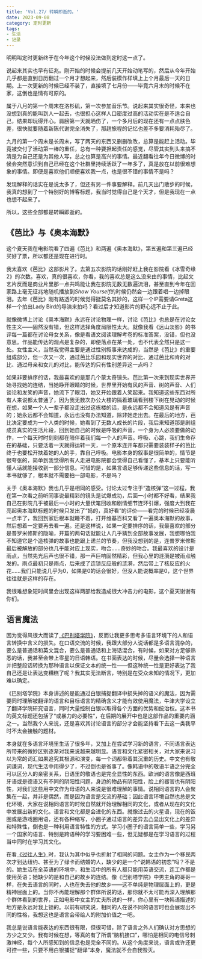 ```yaml
---
title: 'Vol.27/ 转瞬即逝的。'
date: 2023-09-08
category: 定时更新
tags:
- 生活
- 记录
---
```


明明叫定时更新终于在今年这个时候没法做到定时这一点了。

说起来其实也早有征兆。刚开始的时候会提前几天开始动笔写的，然后从今年开始几乎都是直到日历翻过一个月才想起来，然后装模作样填上上个月最后一天的日期。上一次更新的时候已经不装了，直接填了七月份——毕竟六月末的时候不在家，这倒也是情有可原的。

属于八月的第一个周末在洛杉矶，第一次参加音乐节。说起来其实很奇怪，本来也没想到真的能叫到人一起去，也很担心这样人口密度过高的活动实在是不适合自己，结果却玩得开心。肩膀第一天就晒伤了，一个多月后的现在还有一点点肤色差，很快就要随着新陈代谢完全消失了，那趟旅程的记忆也差不多要消耗殆尽了。

<!--more-->

九月的第一个周末是长周末，写了两天的东西又删删改改，总算是能赶上活动。毕竟被交付了活动第一棒的重任，总有一种要担起责任的感觉，尽管其实到头来搞不清是为自己还是为其他人写，总之也算是高兴的事情。最近翻看往年今日微博的时候会突然意识到自己已经在这个社群里持续活跃了一年多了，真是放在以前很难想象的事情。即便是喜欢他们顺便喜欢我一点，也是很不错的事情不是吗？

发现解释的话实在是说太多了，但还有另一件事要解释。前几天出门散步的时候，我真的想到了一个特别好的博客标题，我当时觉得自己是个天才，但是我现在一点也想不起来了。

所以，这些全部都是转瞬即逝的。

## 《芭比》与《奥本海默》

这个夏天我在电影院看了四遍《芭比》和两遍《奥本海默》，第五遍和第三遍已经买好了票，所以都还是现在进行时。

我太喜欢《芭比》这部影片了。去第五次影院的话刚好赶上我在影院看《冰雪奇缘2》的次数。喜欢，真的很喜欢，你看，我的喜欢总是这么没来由的事情，比起文艺片反而是商业片里那一点共鸣能让我在影院无数无数遍流泪，甚至直到今年在回家路上毫无征兆地随机播放到*Show Yourself*的时候仍然会一边跟着唱一边掉眼泪。去年《芭比》刚有路透的时候觉得挺莫名其妙的，这样一个IP需要请Greta这样一个拍出Lady Bird的导演来拍吗？看过后才知道影片的野心远不止于此。

就像微博上讨论《奥本海默》永远在讨论物理一样，讨论《芭比》也总是在讨论女性主义——固然没有错，但这样选择角度局限性太大。就像我看《远山淡影》的书评每一篇都在讨论母女关系，像是看语文阅读理解考卷的标准答案，没错，但也没意思。作品能传达的观点是复杂的，即便落点在某一处，也不代表全然只是这一处。女性主义，当然我觉得主要是通过性别叙事来达成的，当然是《芭比》的重要组成部分，但一次又一次，通过芭比乐园和现实世界的对比、通过芭比和肯的对比、通过母亲和女儿的对比，能传达的只有性别差异这一点吗？

如果非要排序的话，我最喜欢的是那几个蒙太奇镜头。芭比第一次来到现实世界开始寻找她的连结，当她睁开眼睛的时候，世界里开始有风的声音、树的声音、人们谈论和发笑的声音，她流下了眼泪，她又开始跟着人笑起来。我知道这些东西对所有人来说都太普通了，因为我无数次办公大楼的隔着玻璃看到楼下树在晃动的时候在想，如果一个人一辈子都没走出过这栋楼的话，是永远都不会知道风是有声音的；她永远都不会知道，永远也没有办法知道，除非她走出去。在最后的地方，芭比决定要成为一个人类的时候，她看到了无数人成长的片段，我后来知道那是剧组成员真实的生活片段，回到她自己的时候是呼吸的声音，一个身为人必须要做的动作，一个每天时时刻刻都在陪伴着我们每一个人的声音。呼吸、心跳，我们生命存在的基础，只要活着一天就得运转一天，一个原本连开车都只需要装装样子的芭比终于也要松开扶着她的人的手，靠自己呼吸。电影本身的叙事是很简单的，情节是很夸张的，简单到我觉得所有人走进电影院都会觉得自己看懂了，基本上只要能听懂人话就能接收到一部分信息。可惜的是，如果言语足够传递这些信息的话，写一本书就够了，根本就不需要拍一部电影，不是吗？

关于《奥本海默》我也几乎是相同的感受。讨论太过专注于“造核弹”这一过程，我在第一次看之前听同事说最精彩的镜头是试爆成功，后面一小时都不好看，结果我自己在影院几乎被最后一小时的大量伏笔回收和剧情细节连环引爆，强度大到我在亮起奥本海默标题的时候只发出了“妈的，真好看”的评价——看完的时候已经凌晨一点半了，我回到家后根本就睡不着，打开维基百科又看了一遍奥本海默的故事，然后想着一定要再去看一遍。还是这样说，如果一定要排序的话，我最喜欢的部分是普罗米修斯的隐喻，开篇的两句话就能让人几乎猜到全部故事发展，我想哪怕我不知道它是个造核弹的故事也能跟上诺兰的节奏，但我没想到的是，连普罗米修斯最后被解放的部分也几乎能对应上现实，吻合……奇妙的吻合。我最喜欢的设计是雨点，当然先光后声也很不错，那一声巨响固然精彩，但我心里的涟漪是被雨点触发的。雨点最初只是雨点，后来成了连锁反应般的涟漪，然后带上了核反应的火花……我们只能说几乎为0，如果是0的话会很好，但没人能说概率是0，这个世界往往就是这样的存在。

我很难想象短时间里会出现这样两部给我造成很大冲击力的电影，这个夏天谢谢有你们。

## 语言魔法

因为觉得风很大而读了[《巴别塔学院》](https://book.douban.com/subject/36437966/)，反而让我更多思考多语言环境下的人和语言转换中含义的损失。在口语交流的时候，我跟大部分人说话都是多语言混杂的，要么是普通话和英文混合，要么是普通话和上海话混合，有时候，如果对方足够熟悉的话，我甚至会带上零星的日语韩语。在书面表达的时候，尽量会选择一种语言并把整段话转换为那种语言以保证文本的统一性——但这种统一性是更好表达了我自己还是让表达变糟糕了呢？我其实无法断言，特别是在受众未知的情况下，更加难以确定。

《巴别塔学院》本身讲述的是能通过白银捕捉翻译中损失掉的语义的魔法，因为需要同时理解被翻译的语言和目标语言的精确含义才能有效使用魔法，牛津大学设立了翻译学院研究语言，同时大量控制白银以取得各个方面的优势和统治权。这本书的英文标题还包括了“或暴力的必要性”，在后期的展开中也是这部作品的重要内涵之一。当然我个人来说，还是喜欢其讨论语言的部分才会能坚持看下去这一类我平时不太会接触的题材。

本身就在多语言环境里生活了很多年，又加上在尝试学习新的语言，不同语言表达所带来的微妙区别逐渐对我来说越来越明显。语言和文化紧密相关，对大家来说习以为常的词汇如果追究其根源和演变，每一个词都带着其沉重的历史。中文也有敬词谦词，现代生活中用得少了，不过倒也是省事了。像韩语中的敬语半语之分完全可以区分人的亲密关系，日语里的敬语也是完全显性的东西。欧洲的语言像是西班牙语或是德语又有不同的阴阳性问题，身边的物品有阴阳性，脸上的器官也有阴阳性，对我们这些用中文作为母语的人来说是很难理解的事情。说相同语言的人会聚集在一起，并非是偶然，而是因为语言是交流的基础；因此语言环境自然也总是文化环境，大家在说相同语言的时候自然就开始理解相同的文化，或者从现在的文化中发展出新的文化。语言和文化都是会进化的东西。就像过去的火星语，现在的饭圈或是游戏圈用语，还有各种缩写，小圈子通过语言的差异去凸显出文化上的差异和特殊性，倒也是一种利用语言特性的方式。学习小圈子的语言简单一些，学习另一个国家的语言、特别是跨语种的学习要困难一些，但无疑都是在学习语言的过程当中同时在学习其文化。

在看[《过往人生》](https://movie.douban.com/subject/34963356/)时，我认为其中似乎也折射了相同的问题。女主作为一个移民两次才到达纽约、甚至为了绿卡而结婚的人，缺少的是一个“说韩语的初恋”吗？不是的。她生活在全英语的环境中，和生活中的所有人都只能用英语交流，连工作都是使用英语；她缺少的是和自己的故乡的连结。像《巴别塔学院》中男主角的哥哥一样，在失去语言的同时，人也在失去他的故乡——这不单纯是物理层面上的，更是精神层面上的。当你不再能理解那个群体所说的话，那你就不太可能再深入理解那个群体看到的世界，正如电影中女主的丈夫所说的一样，你心里有一块韩语描述的地方是永远对我上锁的。以前有研究说，相同的人在说不同的语言时也会展现出不同的性格，我想这也是语言会带给人的附加价值之一吧。

我总是说语言能表达的东西很有限，但很可惜，除了语言之外人们确认对方思想的方少之又少。我有时候在想，等真的有了所谓“脑机接口”，哪怕是相同的电信号刺激神经，每个人所感知到的信息也是完全不同的。从这个角度来说，语言或许还更可控一些，只要不用白银捕捉“翻译”本身，魔法就不会自我毁灭。
